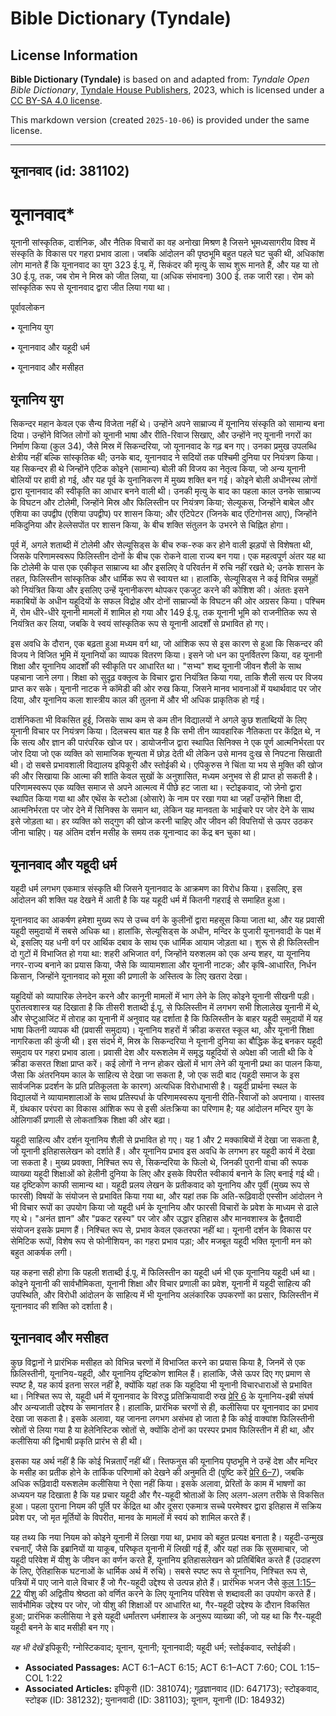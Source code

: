 # Bible Dictionary (Tyndale)

## License Information

**Bible Dictionary (Tyndale)** is based on and adapted from: _Tyndale Open Bible Dictionary_, [Tyndale House Publishers](https://tyndaleopenresources.com/), 2023, which is licensed under a [CC BY-SA 4.0 license](https://creativecommons.org/licenses/by-sa/4.0/legalcode.en).

This markdown version (created `2025-10-06`) is provided under the same license.



--------------------------------

## यूनानवाद (id: 381102)

यूनानवाद\*
==========

यूनानी सांस्कृतिक, दार्शनिक, और नैतिक विचारों का वह अनोखा मिश्रण है जिसने भूमध्यसागरीय विश्व में संस्कृति के विकास पर गहरा प्रभाव डाला। जबकि आंदोलन की पृष्ठभूमि बहुत पहले घट चुकी थी, अधिकांश लोग मानते हैं कि यूनानवाद का युग 323 ई.पू. में, सिकंदर की मृत्यु के साथ शुरू मानते हैं, और यह या तो 30 ई.पू. तक, जब रोम ने मिस्र को जीत लिया, या (अधिक संभावना) 300 ई. तक जारी रहा। रोम को सांस्कृतिक रूप से यूनानवाद द्वारा जीत लिया गया था।

पूर्वावलोकन

• यूनानिय युग

• यूनानवाद और यहूदी धर्म

• यूनानवाद और मसीहत

यूनानिय युग
-----------

सिकन्दर महान केवल एक सैन्य विजेता नहीं थे। उन्होंने अपने साम्राज्य में यूनानिय संस्कृति को सामान्य बना दिया। उन्होंने विजित लोगों को यूनानी भाषा और रीति\-रिवाज सिखाए, और उन्होंने नए यूनानी नगरों का निर्माण किया (कुल 34\), जैसे मिस्र में सिकन्दरिया, जो यूनानवाद के गढ़ बन गए। उनका प्रमुख उपलब्धि क्षेत्रीय नहीं बल्कि सांस्कृतिक थी; उनके बाद, यूनानवाद ने सदियों तक पश्चिमी दुनिया पर नियंत्रण किया। यह सिकन्दर ही थे जिन्होंने एटिक कोइने (सामान्य) बोली की विजय का नेतृत्व किया, जो अन्य यूनानी बोलियों पर हावी हो गई, और यह पूर्व के युनानिकरण में मुख्य शक्ति बन गई। कोइने बोली अधीनस्थ लोगों द्वारा यूनानवाद की स्वीकृति का आधार बनने वाली थी। उनकी मृत्यु के बाद का पहला काल उनके साम्राज्य के विघटन और टोलेमी, जिन्होंने मिस्र और फिलिस्तीन पर नियंत्रण किया; सेल्यूकस, जिन्होंने बाबेल और एशिया का उपद्वीप (एशिया उपद्वीप) पर शासन किया; और एंटिपेटर (जिनके बाद एंटिगोनस आए), जिन्होंने मकिदुनिया और हेल्लेसपोंत पर शासन किया, के बीच शक्ति संतुलन के उभरने से चिह्नित होगा।

पूर्व में, अगले शताब्दी में टोलेमी और सेल्यूसिड्स के बीच रुक\-रुक कर होने वाली झड़पों से विशेषता थी, जिसके परिणामस्वरूप फिलिस्तीन दोनों के बीच एक रोकने वाला राज्य बन गया। एक महत्वपूर्ण अंतर यह था कि टोलेमी के पास एक एकीकृत साम्राज्य था और इसलिए वे परिवर्तन में रुचि नहीं रखते थे; उनके शासन के तहत, फिलिस्तीन सांस्कृतिक और धार्मिक रूप से स्वायत्त था। हालांकि, सेल्यूसिड्स ने कई विभिन्न समूहों को नियंत्रित किया और इसलिए उन्हें यूनानीकरण थोपकर एकजुट करने की कोशिश की। अंततः इसने मकाबियों के अधीन यहूदियों के सफल विद्रोह और दोनों साम्राज्यों के विघटन की ओर अग्रसर किया। पश्चिम में, रोम धीरे\-धीरे यूनानी मामलों में शामिल हो गया और 149 ई.पू. तक यूनानी भूमि को राजनीतिक रूप से नियंत्रित कर लिया, जबकि वे स्वयं सांस्कृतिक रूप से यूनानी आदर्शों से प्रभावित हो गए।

इस अवधि के दौरान, एक बढ़ता हुआ मध्यम वर्ग था, जो आंशिक रूप से इस कारण से हुआ कि सिकन्दर की विजय ने विजित भूमि में यूनानियों का व्यापक वितरण किया। इसने जो धन का पुनर्वितरण किया, वह यूनानी शिक्षा और यूनानिय आदर्शों की स्वीकृति पर आधारित था। "सभ्य" शब्द यूनानी जीवन शैली के साथ पहचाना जाने लगा। शिक्षा को सुदृढ़ वक्तृत्व के विचार द्वारा नियंत्रित किया गया, ताकि शैली सत्य पर विजय प्राप्त कर सके। यूनानी नाटक ने कॉमेडी की ओर रुख किया, जिसने मानव भावनाओं में यथार्थवाद पर जोर दिया, और यूनानिय कला शास्त्रीय काल की तुलना में और भी अधिक प्राकृतिक हो गई।

दार्शनिकता भी विकसित हुई, जिसके साथ कम से कम तीन विद्यालयों ने अगले कुछ शताब्दियों के लिए यूनानी विचार पर नियंत्रण किया। दिलचस्प बात यह है कि सभी तीन व्यावहारिक नैतिकता पर केंद्रित थे, न कि सत्य और ज्ञान की पारंपरिक खोज पर। डायोजनीज द्वारा स्थापित सिनिक्स ने एक पूर्ण आत्मनिर्भरता पर जोर दिया जो एक व्यक्ति को सामाजिक शून्यता में छोड़ देती थी लेकिन उसे मानव दुःख से निपटना सिखाती थी। दो सबसे प्रभावशाली विद्यालय इपिकूरी और स्तोईकी थे। एपिकुरुस ने चिंता या भय से मुक्ति की खोज की और सिखाया कि आत्मा की शांति केवल सुखों के अनुशासित, मध्यम अनुभव से ही प्राप्त हो सकती है। परिणामस्वरूप एक व्यक्ति समाज से अपने आत्मत्व में पीछे हट जाता था। स्टोइकवाद, जो ज़ेनो द्वारा स्थापित किया गया था और एथेंस के स्टोआ (ओसारे) के नाम पर रखा गया था जहाँ उन्होंने शिक्षा दी, आत्मनिर्भरता पर जोर देने में सिनिक्स के समान था, लेकिन यह मानवता के भाईचारे पर जोर देने के साथ इसे जोड़ता था। हर व्यक्ति को सद्गुण की खोज करनी चाहिए और जीवन की विपत्तियों से ऊपर उठकर जीना चाहिए। यह अंतिम दर्शन मसीह के समय तक यूनान्वाद का केंद्र बन चुका था।

यूनानवाद और यहूदी धर्म
----------------------

यहूदी धर्म लगभग एकमात्र संस्कृति थी जिसने यूनानवाद के आक्रमण का विरोध किया। इसलिए, इस आंदोलन की शक्ति यह देखने में आती है कि यह यहूदी धर्म में कितनी गहराई से समाहित हुआ।

यूनानवाद का आकर्षण हमेशा मुख्य रूप से उच्च वर्ग के कुलीनों द्वारा महसूस किया जाता था, और यह प्रवासी यहूदी समुदायों में सबसे अधिक था। हालांकि, सेल्यूसिड्स के अधीन, मन्दिर के पुजारी यूनानवादी के पक्ष में थे, इसलिए यह धनी वर्ग पर आर्थिक दबाव के साथ एक धार्मिक आयाम जोड़ता था। शुरू से ही फिलिस्तीन दो गुटों में विभाजित हो गया था: शहरी अभिजात वर्ग, जिन्होंने यरुशलम को एक अन्य शहर, या यूनानिय नगर\-राज्य बनाने का प्रयास किया, जैसे कि व्यायामशाला और यूनानी नाटक; और कृषि\-आधारित, निर्धन किसान, जिन्होंने यूनानवाद को मूसा की प्रणाली के अस्तित्व के लिए खतरा देखा।

यहूदियों को व्यापारिक लेनदेन करने और कानूनी मामलों में भाग लेने के लिए कोइने यूनानी सीखनी पड़ी। पुरातत्वशास्त्र यह दिखाता है कि तीसरी शताब्दी ई.पू. से फिलिस्तीन में लगभग सभी शिलालेख यूनानी में थे, और सेप्टुआजिंट में तोराह का यूनानी में अनुवाद यह दर्शाता है कि फिलिस्तीन के बाहर यहूदी समुदायों में यह भाषा कितनी व्यापक थी (प्रवासी समुदाय)। यूनानिय शहरों में क्रीडा कसरत स्कूल था, और यूनानी शिक्षा नागरिकता की कुंजी थी। इस संदर्भ में, मिस्र के सिकन्दरिया ने यूनानी दुनिया का बौद्धिक केंद्र बनकर यहूदी समुदाय पर गहरा प्रभाव डाला। प्रवासी देश और यरूशलेम में समृद्ध यहूदियों से अपेक्षा की जाती थी कि वे क्रीडा कसरत शिक्षा प्राप्त करें। कई लोगों ने नग्न होकर खेलों में भाग लेने की यूनानी प्रथा का पालन किया, जैसा कि अंतरनियम काल के साहित्य से देखा जा सकता है, जो एक सदी बाद (यहूदी समाज के इस सार्वजनिक प्रदर्शन के प्रति प्रतिकूलता के कारण) अत्यधिक विरोधाभासी है। यहूदी प्रार्थना स्थल के विद्यालयों ने व्यायामशालाओं के साथ प्रतिस्पर्धा के परिणामस्वरूप यूनानी रीति\-रिवाजों को अपनाया। वास्तव में, ग्रंथकार परंपरा का विकास आंशिक रूप से इसी अंतःक्रिया का परिणाम है; यह आंदोलन मन्दिर युग के ओलिगार्की प्रणाली से लोकतांत्रिक शिक्षा की ओर बढ़ा।

यहूदी साहित्य और दर्शन यूनानिय शैली से प्रभावित हो गए। यह 1 और 2 मक्काबियों में देखा जा सकता है, जो यूनानी इतिहासलेखन को दर्शाते हैं। और यूनानिय प्रभाव इस अवधि के लगभग हर यहूदी कार्य में देखा जा सकता है। मुख्य प्रवक्ता, निश्चित रूप से, सिकन्दरिया के फिलो थे, जिनकी पुरानी वाचा की रूपक व्याख्या यहूदी शिक्षाओं को हेलीनी दुनिया के लिए और इसके विपरीत स्वीकार्य बनाने के लिए बनाई गई थी। यह दृष्टिकोण काफी सामान्य था। यहूदी प्रलय लेखन के प्रतीकवाद को यूनानिय और पूर्वी (मुख्य रूप से फारसी) विषयों के संयोजन से प्रभावित किया गया था, और यहां तक कि अति\-रूढ़िवादी एस्सीन आंदोलन ने भी विचार रूपों का उपयोग किया जो यहूदी धर्म के यूनानिय और फारसी विचारों के प्रवेश के माध्यम से ढाले गए थे। "अनंत ज्ञान" और "प्रकट रहस्य" पर जोर और उद्धार इतिहास और मानवशास्त्र के द्वैतवादी संयोजन इसके प्रमाण हैं। निश्चित रूप से, प्रभाव केवल एकतरफा नहीं था। यूनानी दर्शन के विकास पर सेमिटिक रूपों, विशेष रूप से फोनीशियन, का गहरा प्रभाव पड़ा; और मजबूत यहूदी भक्ति यूनानी मन को बहुत आकर्षक लगी।

यह कहना सही होगा कि पहली शताब्दी ई.पू. में फिलिस्तीन का यहूदी धर्म भी एक यूनानिय यहूदी धर्म था। कोइने यूनानी की सार्वभौमिकता, यूनानी शिक्षा और विचार प्रणाली का प्रवेश, यूनानी में यहूदी साहित्य की उपस्थिति, और विरोधी आंदोलन के साहित्य में भी यूनानिय अलंकारिक उपकरणों का प्रसार, फिलिस्तीन में यूनानवाद की शक्ति को दर्शाता है।

यूनानवाद और मसीहत
-----------------

कुछ विद्वानों ने प्रारंभिक मसीहत को विभिन्न चरणों में विभाजित करने का प्रयास किया है, जिनमें से एक फ़िलिस्तीनी, यूनानिय\-यहूदी, और यूनानिय दृष्टिकोण शामिल हैं। हालांकि, जैसे ऊपर दिए गए प्रमाण से स्पष्ट है, यह कार्य इतना सरल नहीं है, क्योंकि यहां तक कि यहूदिया भी यूनानी विचारधाराओं से प्रभावित था। निश्चित रूप से, यहूदी धर्म में यूनानवाद के विरुद्ध प्रतिक्रियावादी रुख [प्रेरि 6](https://ref.ly/Acts6:1-Acts6:15) के यूनानिय\-इब्री संघर्ष और अन्यजाती उद्देश्य के समानांतर है। हालांकि, प्रारंभिक चरणों से ही, कलीसिया पर यूनानवाद का प्रभाव देखा जा सकता है। इसके अलावा, यह जानना लगभग असंभव हो जाता है कि कोई वाक्यांश फिलिस्तीनी स्रोतों से लिया गया है या हेलेनिस्टिक स्रोतों से, क्योंकि दोनों का परस्पर प्रभाव फिलिस्तीन में ही था, और कलीसिया की द्विभाषी प्रकृति प्रारंभ से ही थी।

इसका यह अर्थ नहीं है कि कोई भिन्नताएँ नहीं थीं। स्तिफनुस की यूनानिय पृष्ठभूमि ने उन्हें देश और मन्दिर के मसीह का प्रतीक होने के तार्किक परिणामों को देखने की अनुमति दी (पुष्टि करें [प्रेरि 6–7](https://ref.ly/Acts6:1-Acts7:60)), जबकि अधिक रूढ़िवादी यरूशलेम कलीसिया ने ऐसा नहीं किया। इसके अलावा, प्रेरितों के काम में भाषणों का अध्ययन यह दिखाता है कि यह प्रचार यहूदी और गैर\-यहूदी श्रोताओं के लिए अलग\-अलग तरीके से विकसित हुआ। पहला पुराना नियम की पूर्ति पर केंद्रित था और दूसरा एकमात्र सच्चे परमेश्वर द्वारा इतिहास में सक्रिय प्रवेश पर, जो मृत मूर्तियों के विपरीत, मानव के मामलों में स्वयं को शामिल करते हैं।

यह तथ्य कि नया नियम को कोइने यूनानी में लिखा गया था, प्रभाव को बहुत प्रत्यक्ष बनाता है। यहूदी\-उन्मुख रचनाएँ, जैसे कि इब्रानियों या याकूब, परिष्कृत यूनानी में लिखी गई हैं, और यहां तक कि सुसमाचार, जो यहूदी परिवेश में यीशु के जीवन का वर्णन करते हैं, यूनानिय इतिहासलेखन को प्रतिबिंबित करते हैं (उदाहरण के लिए, ऐतिहासिक घटनाओं के धार्मिक अर्थ में रुचि)। सबसे स्पष्ट रूप से यूनानिय, निश्चित रूप से, पत्रियों में पाए जाने वाले विचार हैं जो गैर\-यहूदी उद्देश्य से उत्पन्न होते हैं। प्रारंभिक भजन जैसे [कुल 1:15–22](https://ref.ly/Col1:15-Col1:22) यीशु की अद्वितीय श्रेष्ठता को वर्णित करने के लिए यूनानिय परिवेश से शब्दावली का उपयोग करते हैं। सार्वभौमिक उद्देश्य पर जोर, जो यीशु की शिक्षाओं पर आधारित था, गैर\-यहूदी उद्देश्य के दौरान विकसित हुआ; प्रारंभिक कलीसिया ने इसे यहूदी धर्मांतरण धर्मशास्त्र के अनुरूप व्याख्या की, जो यह था कि गैर\-यहूदी यहूदी बनने के बाद मसीही बन गए।

*यह भी देखें* इपिकूरी; ग्नोस्टिकवाद; यूनान, यूनानी; यूनानवादी; यहूदी धर्म; स्तोईकवाद, स्तोईकी। 

* **Associated Passages:** ACT 6:1–ACT 6:15; ACT 6:1–ACT 7:60; COL 1:15–COL 1:22
* **Associated Articles:** इपिकूरी (ID: 381074); गूढ़ज्ञानवाद (ID: 647173); स्टोइकवाद, स्टोइक (ID: 381232); युनानवादी (ID: 381103); यूनान, यूनानी  (ID: 184932)

